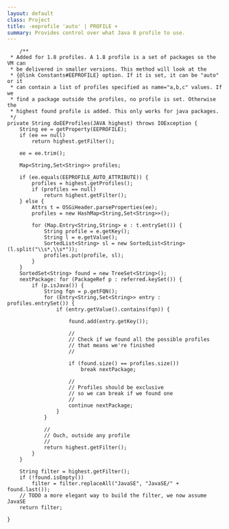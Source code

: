 ```yaml
---
layout: default
class: Project
title: -eeprofile 'auto' | PROFILE +
summary: Provides control over what Java 8 profile to use.
---
```

	
	
		/**
	 * Added for 1.8 profiles. A 1.8 profile is a set of packages so the VM can
	 * be delivered in smaller versions. This method will look at the
	 * {@link Constants#EEPROFILE} option. If it is set, it can be "auto" or it
	 * can contain a list of profiles specified as name="a,b,c" values. If we
	 * find a package outside the profiles, no profile is set. Otherwise the
	 * highest found profile is added. This only works for java packages.
	 */
	private String doEEProfiles(JAVA highest) throws IOException {
		String ee = getProperty(EEPROFILE);
		if (ee == null)
			return highest.getFilter();

		ee = ee.trim();

		Map<String,Set<String>> profiles;

		if (ee.equals(EEPROFILE_AUTO_ATTRIBUTE)) {
			profiles = highest.getProfiles();
			if (profiles == null)
				return highest.getFilter();
		} else {
			Attrs t = OSGiHeader.parseProperties(ee);
			profiles = new HashMap<String,Set<String>>();

			for (Map.Entry<String,String> e : t.entrySet()) {
				String profile = e.getKey();
				String l = e.getValue();
				SortedList<String> sl = new SortedList<String>(l.split("\\s*,\\s*"));
				profiles.put(profile, sl);
			}
		}
		SortedSet<String> found = new TreeSet<String>();
		nextPackage: for (PackageRef p : referred.keySet()) {
			if (p.isJava()) {
				String fqn = p.getFQN();
				for (Entry<String,Set<String>> entry : profiles.entrySet()) {
					if (entry.getValue().contains(fqn)) {

						found.add(entry.getKey());

						//
						// Check if we found all the possible profiles
						// that means we're finished
						//

						if (found.size() == profiles.size())
							break nextPackage;

						//
						// Profiles should be exclusive
						// so we can break if we found one
						//
						continue nextPackage;
					}
				}

				//
				// Ouch, outside any profile
				//
				return highest.getFilter();
			}
		}

		String filter = highest.getFilter();
		if (!found.isEmpty())
			filter = filter.replaceAll("JavaSE", "JavaSE/" + found.last());
		// TODO a more elegant way to build the filter, we now assume JavaSE
		return filter;

	}